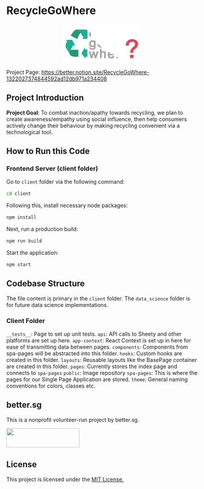 # RecycleGoWhere

<p align="center">
    <img height="100px" src="img/recyclegowhere2.png" />
</p>

Project Page: https://better.notion.site/RecycleGoWhere-1322027374844592ad12db971a234408

## Project Introduction

**Project Goal**: To combat inaction/apathy towards recycling, we plan to create awareness/empathy using social influence, then help consumers actively change their behaviour by making recycling convenient via a technological tool.

## How to Run this Code

### Frontend Server (client folder)

Go to `client` folder via the following command:

```sh
cd client
```

Following this, install necessary node packages:

```sh
npm install
```

Next, run a production build:

```sh
npm run build
```

Start the application:

```sh
npm start
```

## Codebase Structure

The file content is primary in the `client` folder. The `data_science` folder is for future data science implementations.

### Client Folder
`__tests__`: Page to set up unit tests.
`api`: API calls to Sheety and other platforms are set up here.
`app-context`: React Context is set up in here for ease of transmitting data between pages.
`components`: Components from spa-pages will be abstracted into this folder.
`hooks`: Custom hooks are created in this folder.
`layouts`: Reusable layouts like the BasePage container are created in this folder.
`pages`: Currently stores the index page and connects to `spa-pages`
`public`: Image repository
`spa-pages`: This is where the pages for our Single Page Application are stored.
`theme`: General naming conventions for colors, classes etc.

## better.sg

This is a nonprofit volunteer-run project by better.sg.

<a href="https://better.sg/join.html">
  <img width="192.35" height="50" src="https://better.sg/wp-content/uploads/2020/12/betterwordlogo@0.5x.png" /></a>

## License

This project is licensed under the [MIT License.](LICENSE)
